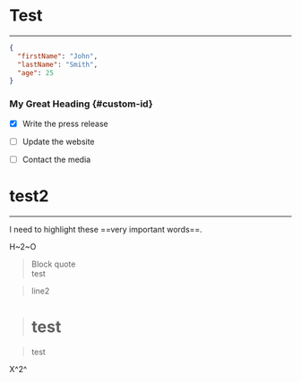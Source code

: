 
# Test

---

```json lines
{
  "firstName": "John",
  "lastName": "Smith",
  "age": 25
}
```

### My Great Heading {#custom-id}

- [x] Write the press release
- [ ] Update the website
- [ ] Contact the media


# test2

---

I need to highlight these ==very important words==.

H~2~O

> Block quote  
> test

> line2

> # test

> test

X^2^

